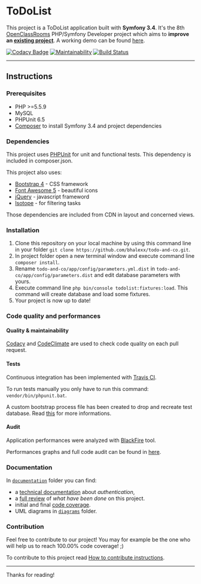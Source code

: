ToDoList
========

This project is a ToDoList application built with **Symfony 3.4**. It's the 8th [OpenClassRooms][1] PHP/Symfony Developer project which aims to **improve an [existing project][2]**. A working demo can be found [here][3].

[![Codacy Badge](https://api.codacy.com/project/badge/Grade/f8298a5cef654259b15c9e8abc6b14bf)](https://www.codacy.com/app/bhalexx/todo-and-co?utm_source=github.com&amp;utm_medium=referral&amp;utm_content=bhalexx/todo-and-co&amp;utm_campaign=Badge_Grade)
[![Maintainability](https://api.codeclimate.com/v1/badges/27589e36ac087f3c6f98/maintainability)](https://codeclimate.com/github/bhalexx/todo-and-co/maintainability)
[![Build Status](https://travis-ci.org/bhalexx/todo-and-co.svg?branch=master)](https://travis-ci.org/bhalexx/todo-and-co)

---

Instructions
-------------------

### Prerequisites
- PHP >=5.5.9
- MySQL
- PHPUnit 6.5
- [Composer][4] to install Symfony 3.4 and project dependencies

### Dependencies
This project uses [PHPUnit][5] for unit and functional tests. This dependency is included in composer.json.

This project also uses:
- [Bootstrap 4][6] - CSS framework
- [Font Awesome 5][7] - beautiful icons
- [jQuery][8] - javascript frameword
- [Isotope][9] - for filtering tasks

Those dependencies are included from CDN in layout and concerned views.

### Installation
1. Clone this repository on your local machine by using this command line in your folder `git clone https://github.com/bhalexx/todo-and-co.git`.
2. In project folder open a new terminal window and execute command line `composer install`.
3. Rename `todo-and-co/app/config/parameters.yml.dist` in `todo-and-co/app/config/parameters.dist` and edit database parameters with yours.
4. Execute command line `php bin/console todolist:fixtures:load`. This command will create database and load some fixtures.
5. Your project is now up to date!

### Code quality and performances

#### Quality & maintainability
[Codacy][10] and [CodeClimate][11] are used to check code quality on each pull request.

#### Tests
Continuous integration has been implemented with [Travis CI][12].

To run tests manually you only have to run this command: `vendor/bin/phpunit.bat`.

A custom bootstrap process file has been created to drop and recreate test database. Read [this][13] for more informations.

#### Audit
Application performances were analyzed with [BlackFire][15] tool.

Performances graphs and full code audit can be found in [here][16].

### Documentation
In [`documentation`][17] folder you can find:
- a [technical documentation][18] about *authentication*,
- a [full review][19] of *what have been done* on this project.
- initial and final [code coverage][14].
- UML diagrams in [`diagrams`][21] folder.

### Contribution
Feel free to contribute to our project! You may for example be the one who will help us to reach 100.00% code coverage! ;)

To contribute to this project read [How to contribute instructions][20].

---

Thanks for reading!

[1]: https://openclassrooms.com
[2]: https://github.com/saro0h/projet8-TodoList
[3]: http://www.todolist.bhalexx.me/
[4]: https://getcomposer.org
[5]: https://phpunit.de
[6]: https://getbootstrap.com
[7]: https://fontawesome.com
[8]: https://jquery.com
[9]: https://isotope.metafizzy.co
[10]: https://codacy.com
[11]: https://codeclimate.com
[12]: https://travis-ci.org
[13]: https://symfony.com/doc/3.4/testing/bootstrap.html
[14]: https://github.com/bhalexx/todo-and-co/tree/master/documentation/coverage
[15]: https://blackfire.io
[16]: https://github.com/bhalexx/todo-and-co/tree/master/documentation/Audit.pdf
[17]: https://github.com/bhalexx/todo-and-co/tree/master/documentation
[18]: https://github.com/bhalexx/todo-and-co/tree/master/documentation/Authentication.md
[19]: https://github.com/bhalexx/todo-and-co/tree/master/documentation/WhatHaveBeenDone.md
[20]: https://github.com/bhalexx/todo-and-co/tree/master/CONTRIBUTING.md
[21]: https://github.com/bhalexx/todo-and-co/tree/master/documentation/diagrams